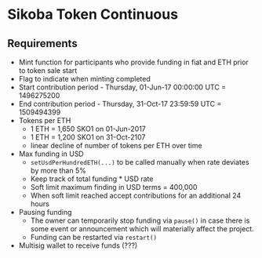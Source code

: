 # Sikoba Token Continuous

## Requirements

* Mint function for participants who provide funding in fiat and ETH prior to token sale start
* Flag to indicate when minting completed
* Start contribution period - Thursday, 01-Jun-17 00:00:00 UTC = 1496275200
* End contribution period - Thursday, 31-Oct-17 23:59:59 UTC = 1509494399
* Tokens per ETH
  * 1 ETH = 1,650 SKO1 on 01-Jun-2017
  * 1 ETH = 1,200 SKO1 on 31-Oct-2107
  * linear decline of number of tokens per ETH over time
* Max funding in USD
  * `setUsdPerHundredETH(...)` to be called manually when rate deviates by more than 5%
  * Keep track of total funding * USD rate
  * Soft limit maximum finding in USD terms = 400,000
  * When soft limit reached accept contributions for an additional 24 hours
* Pausing funding
  * The owner can temporarily stop funding via `pause()` in case there is some event or announcement which will materially affect the project.
  * Funding can be restarted via `restart()`
* Multisig wallet to receive funds (???)
